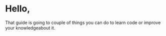# Hello, 
That guide is going to couple of things you can do to learn code or improve your knowledgeabout it.

<!--stackedit_data:
eyJoaXN0b3J5IjpbLTE5ODg5NTM0M119
-->